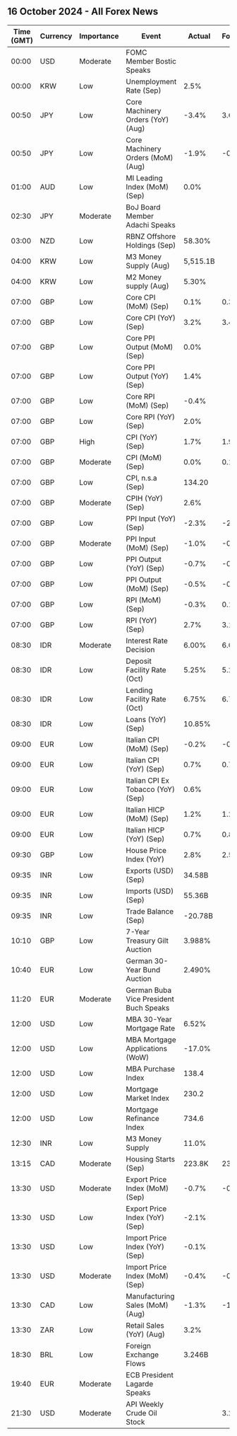 ## 16 October 2024 - All Forex News

| Time (GMT) | Currency | Importance | Event | Actual | Forecast | Previous |
|------|----------|------------|-------|--------|----------|----------|
| 00:00 | USD | Moderate | FOMC Member Bostic Speaks |  |  |  |
| 00:00 | KRW | Low | Unemployment Rate (Sep) | 2.5% |  | 2.4% |
| 00:50 | JPY | Low | Core Machinery Orders (YoY) (Aug) | -3.4% | 3.6% | 8.7% |
| 00:50 | JPY | Low | Core Machinery Orders (MoM) (Aug) | -1.9% | -0.1% | -0.1% |
| 01:00 | AUD | Low | MI Leading Index (MoM) (Sep) | 0.0% |  | -0.0% |
| 02:30 | JPY | Moderate | BoJ Board Member Adachi Speaks |  |  |  |
| 03:00 | NZD | Low | RBNZ Offshore Holdings (Sep) | 58.30% |  | 56.90% |
| 04:00 | KRW | Low | M3 Money Supply (Aug) | 5,515.1B |  | 5,519.7B |
| 04:00 | KRW | Low | M2 Money supply (Aug) | 5.30% |  | 5.20% |
| 07:00 | GBP | Low | Core CPI (MoM) (Sep) | 0.1% | 0.3% | 0.4% |
| 07:00 | GBP | Low | Core CPI (YoY) (Sep) | 3.2% | 3.4% | 3.6% |
| 07:00 | GBP | Low | Core PPI Output (MoM) (Sep) | 0.0% |  | 0.0% |
| 07:00 | GBP | Low | Core PPI Output (YoY) (Sep) | 1.4% |  | 1.3% |
| 07:00 | GBP | Low | Core RPI (MoM) (Sep) | -0.4% |  | 0.6% |
| 07:00 | GBP | Low | Core RPI (YoY) (Sep) | 2.0% |  | 2.8% |
| 07:00 | GBP | High | CPI (YoY) (Sep) | 1.7% | 1.9% | 2.2% |
| 07:00 | GBP | Moderate | CPI (MoM) (Sep) | 0.0% | 0.1% | 0.3% |
| 07:00 | GBP | Low | CPI, n.s.a (Sep) | 134.20 |  | 134.30 |
| 07:00 | GBP | Moderate | CPIH (YoY) (Sep) | 2.6% |  | 3.1% |
| 07:00 | GBP | Low | PPI Input (YoY) (Sep) | -2.3% | -2.2% | -1.0% |
| 07:00 | GBP | Moderate | PPI Input (MoM) (Sep) | -1.0% | -0.5% | -0.3% |
| 07:00 | GBP | Low | PPI Output (YoY) (Sep) | -0.7% | -0.6% | 0.3% |
| 07:00 | GBP | Low | PPI Output (MoM) (Sep) | -0.5% | -0.3% | -0.3% |
| 07:00 | GBP | Low | RPI (MoM) (Sep) | -0.3% | 0.1% | 0.6% |
| 07:00 | GBP | Low | RPI (YoY) (Sep) | 2.7% | 3.1% | 3.5% |
| 08:30 | IDR | Moderate | Interest Rate Decision | 6.00% | 6.00% | 6.00% |
| 08:30 | IDR | Low | Deposit Facility Rate (Oct) | 5.25% | 5.25% | 5.25% |
| 08:30 | IDR | Low | Lending Facility Rate (Oct) | 6.75% | 6.75% | 6.75% |
| 08:30 | IDR | Low | Loans (YoY) (Sep) | 10.85% |  | 11.40% |
| 09:00 | EUR | Low | Italian CPI (MoM) (Sep) | -0.2% | -0.2% | 0.2% |
| 09:00 | EUR | Low | Italian CPI (YoY) (Sep) | 0.7% | 0.7% | 1.1% |
| 09:00 | EUR | Low | Italian CPI Ex Tobacco (YoY) (Sep) | 0.6% |  | 0.8% |
| 09:00 | EUR | Low | Italian HICP (MoM) (Sep) | 1.2% | 1.2% | -0.2% |
| 09:00 | EUR | Low | Italian HICP (YoY) (Sep) | 0.7% | 0.8% | 1.2% |
| 09:30 | GBP | Low | House Price Index (YoY) | 2.8% | 2.5% | 2.2% |
| 09:35 | INR | Low | Exports (USD) (Sep) | 34.58B |  | 34.71B |
| 09:35 | INR | Low | Imports (USD) (Sep) | 55.36B |  | 64.36B |
| 09:35 | INR | Low | Trade Balance (Sep) | -20.78B |  | -29.65B |
| 10:10 | GBP | Low | 7-Year Treasury Gilt Auction | 3.988% |  | 3.814% |
| 10:40 | EUR | Low | German 30-Year Bund Auction | 2.490% |  | 2.440% |
| 11:20 | EUR | Moderate | German Buba Vice President Buch Speaks |  |  |  |
| 12:00 | USD | Low | MBA 30-Year Mortgage Rate | 6.52% |  | 6.36% |
| 12:00 | USD | Low | MBA Mortgage Applications (WoW) | -17.0% |  | -5.1% |
| 12:00 | USD | Low | MBA Purchase Index | 138.4 |  | 149.2 |
| 12:00 | USD | Low | Mortgage Market Index | 230.2 |  | 277.5 |
| 12:00 | USD | Low | Mortgage Refinance Index | 734.6 |  | 997.3 |
| 12:30 | INR | Low | M3 Money Supply | 11.0% |  | 10.8% |
| 13:15 | CAD | Moderate | Housing Starts (Sep) | 223.8K | 235.0K | 213.0K |
| 13:30 | USD | Moderate | Export Price Index (MoM) (Sep) | -0.7% | -0.4% | -0.9% |
| 13:30 | USD | Low | Export Price Index (YoY) (Sep) | -2.1% |  | -0.7% |
| 13:30 | USD | Low | Import Price Index (YoY) (Sep) | -0.1% |  | 0.8% |
| 13:30 | USD | Moderate | Import Price Index (MoM) (Sep) | -0.4% | -0.3% | -0.2% |
| 13:30 | CAD | Low | Manufacturing Sales (MoM) (Aug) | -1.3% | -1.5% | 1.4% |
| 13:30 | ZAR | Low | Retail Sales (YoY) (Aug) | 3.2% |  | 1.7% |
| 18:30 | BRL | Low | Foreign Exchange Flows | 3.246B |  | -0.277B |
| 19:40 | EUR | Moderate | ECB President Lagarde Speaks |  |  |  |
| 21:30 | USD | Moderate | API Weekly Crude Oil Stock |  | 3.200M | 10.900M |
